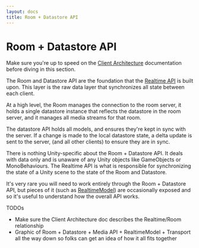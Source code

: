 ```yaml
---
layout: docs
title: Room + Datastore API
---
```

# Room + Datastore API

Make sure you're up to speed on the [Client Architecture](../architecture/client) documentation before diving in this section.

The Room and Datastore API are the foundation that the [Realtime API](../realtime) is built upon. This layer is the raw data layer that synchronizes all state between each client.

At a high level, the Room manages the connection to the room server, it holds a single datastore instance that reflects the datastore in the room server, and it manages all media streams for that room.

The datastore API holds all models, and ensures they're kept in sync with the server. If a change is made to the local datastore state, a delta update is sent to the server, (and all other clients) to ensure they are in sync.

There is nothing Unity-specific about the Room + Datastore API. It deals with data only and is unaware of any Unity objects like GameObjects or MonoBehaviours. The Realtime API is what is responsible for synchronizing the state of a Unity scene to the state of the Room and Datastore.

It's very rare you will need to work entirely through the Room + Datastore API, but pieces of it (such as [RealtimeModel](./realtimemodel.md)) are occasionally exposed and so it's useful to understand how the overall API works.

TODOs
- Make sure the Client Architecture doc describes the Realtime/Room relationship
- Graphic of Room + Datastore + Media API + RealtimeModel + Transport all the way down so folks can get an idea of how it all fits together
